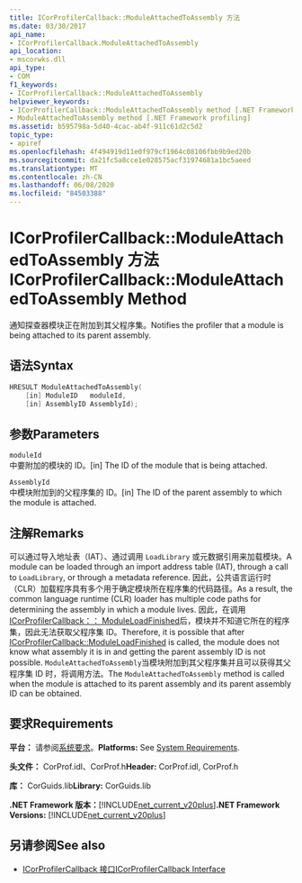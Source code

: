 ```yaml
---
title: ICorProfilerCallback::ModuleAttachedToAssembly 方法
ms.date: 03/30/2017
api_name:
- ICorProfilerCallback.ModuleAttachedToAssembly
api_location:
- mscorwks.dll
api_type:
- COM
f1_keywords:
- ICorProfilerCallback::ModuleAttachedToAssembly
helpviewer_keywords:
- ICorProfilerCallback::ModuleAttachedToAssembly method [.NET Framework profiling]
- ModuleAttachedToAssembly method [.NET Framework profiling]
ms.assetid: b595798a-5d40-4cac-ab4f-911c61d2c5d2
topic_type:
- apiref
ms.openlocfilehash: 4f494919d11e0f979cf1964c08106fbb9b9ed20b
ms.sourcegitcommit: da21fc5a8cce1e028575acf31974681a1bc5aeed
ms.translationtype: MT
ms.contentlocale: zh-CN
ms.lasthandoff: 06/08/2020
ms.locfileid: "84503388"
---
```

# <a name="icorprofilercallbackmoduleattachedtoassembly-method"></a><span data-ttu-id="ae21f-102">ICorProfilerCallback::ModuleAttachedToAssembly 方法</span><span class="sxs-lookup"><span data-stu-id="ae21f-102">ICorProfilerCallback::ModuleAttachedToAssembly Method</span></span>
<span data-ttu-id="ae21f-103">通知探查器模块正在附加到其父程序集。</span><span class="sxs-lookup"><span data-stu-id="ae21f-103">Notifies the profiler that a module is being attached to its parent assembly.</span></span>  
  
## <a name="syntax"></a><span data-ttu-id="ae21f-104">语法</span><span class="sxs-lookup"><span data-stu-id="ae21f-104">Syntax</span></span>  
  
```cpp  
HRESULT ModuleAttachedToAssembly(  
    [in] ModuleID   moduleId,  
    [in] AssemblyID AssemblyId);  
```  
  
## <a name="parameters"></a><span data-ttu-id="ae21f-105">参数</span><span class="sxs-lookup"><span data-stu-id="ae21f-105">Parameters</span></span>  
 `moduleId`  
 <span data-ttu-id="ae21f-106">中要附加的模块的 ID。</span><span class="sxs-lookup"><span data-stu-id="ae21f-106">[in] The ID of the module that is being attached.</span></span>  
  
 `AssemblyId`  
 <span data-ttu-id="ae21f-107">中模块附加到的父程序集的 ID。</span><span class="sxs-lookup"><span data-stu-id="ae21f-107">[in] The ID of the parent assembly to which the module is attached.</span></span>  
  
## <a name="remarks"></a><span data-ttu-id="ae21f-108">注解</span><span class="sxs-lookup"><span data-stu-id="ae21f-108">Remarks</span></span>  
 <span data-ttu-id="ae21f-109">可以通过导入地址表（IAT）、通过调用 `LoadLibrary` 或元数据引用来加载模块。</span><span class="sxs-lookup"><span data-stu-id="ae21f-109">A module can be loaded through an import address table (IAT), through a call to `LoadLibrary`, or through a metadata reference.</span></span> <span data-ttu-id="ae21f-110">因此，公共语言运行时（CLR）加载程序具有多个用于确定模块所在程序集的代码路径。</span><span class="sxs-lookup"><span data-stu-id="ae21f-110">As a result, the common language runtime (CLR) loader has multiple code paths for determining the assembly in which a module lives.</span></span> <span data-ttu-id="ae21f-111">因此，在调用[ICorProfilerCallback：： ModuleLoadFinished](icorprofilercallback-moduleloadfinished-method.md)后，模块并不知道它所在的程序集，因此无法获取父程序集 ID。</span><span class="sxs-lookup"><span data-stu-id="ae21f-111">Therefore, it is possible that after [ICorProfilerCallback::ModuleLoadFinished](icorprofilercallback-moduleloadfinished-method.md) is called, the module does not know what assembly it is in and getting the parent assembly ID is not possible.</span></span> <span data-ttu-id="ae21f-112">`ModuleAttachedToAssembly`当模块附加到其父程序集并且可以获得其父程序集 ID 时，将调用方法。</span><span class="sxs-lookup"><span data-stu-id="ae21f-112">The `ModuleAttachedToAssembly` method is called when the module is attached to its parent assembly and its parent assembly ID can be obtained.</span></span>  
  
## <a name="requirements"></a><span data-ttu-id="ae21f-113">要求</span><span class="sxs-lookup"><span data-stu-id="ae21f-113">Requirements</span></span>  
 <span data-ttu-id="ae21f-114">**平台：** 请参阅[系统要求](../../get-started/system-requirements.md)。</span><span class="sxs-lookup"><span data-stu-id="ae21f-114">**Platforms:** See [System Requirements](../../get-started/system-requirements.md).</span></span>  
  
 <span data-ttu-id="ae21f-115">**头文件：** CorProf.idl、CorProf.h</span><span class="sxs-lookup"><span data-stu-id="ae21f-115">**Header:** CorProf.idl, CorProf.h</span></span>  
  
 <span data-ttu-id="ae21f-116">**库：** CorGuids.lib</span><span class="sxs-lookup"><span data-stu-id="ae21f-116">**Library:** CorGuids.lib</span></span>  
  
 <span data-ttu-id="ae21f-117">**.NET Framework 版本：**[!INCLUDE[net_current_v20plus](../../../../includes/net-current-v20plus-md.md)]</span><span class="sxs-lookup"><span data-stu-id="ae21f-117">**.NET Framework Versions:** [!INCLUDE[net_current_v20plus](../../../../includes/net-current-v20plus-md.md)]</span></span>  
  
## <a name="see-also"></a><span data-ttu-id="ae21f-118">另请参阅</span><span class="sxs-lookup"><span data-stu-id="ae21f-118">See also</span></span>

- [<span data-ttu-id="ae21f-119">ICorProfilerCallback 接口</span><span class="sxs-lookup"><span data-stu-id="ae21f-119">ICorProfilerCallback Interface</span></span>](icorprofilercallback-interface.md)
